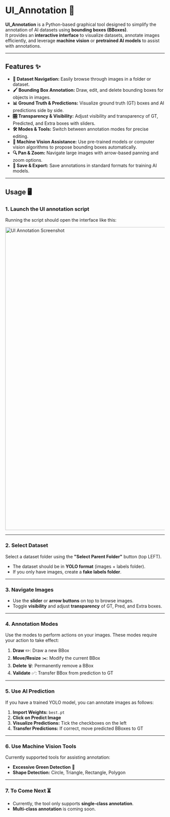 # UI_Annotation 🚀

**UI_Annotation** is a Python-based graphical tool designed to simplify the annotation of AI datasets using **bounding boxes (BBoxes)**.  
It provides an **interactive interface** to visualize datasets, annotate images efficiently, and leverage **machine vision** or **pretrained AI models** to assist with annotations.

---

## Features ✨

- **📂 Dataset Navigation:** Easily browse through images in a folder or dataset.  
- **🖌 Bounding Box Annotation:** Draw, edit, and delete bounding boxes for objects in images.  
- **📊 Ground Truth & Predictions:** Visualize ground truth (GT) boxes and AI predictions side by side.  
- **🎛 Transparency & Visibility:** Adjust visibility and transparency of GT, Predicted, and Extra boxes with sliders.  
- **🛠 Modes & Tools:** Switch between annotation modes for precise editing.  
- **🤖 Machine Vision Assistance:** Use pre-trained models or computer vision algorithms to propose bounding boxes automatically.  
- **🔍 Pan & Zoom:** Navigate large images with arrow-based panning and zoom options.  
- **💾 Save & Export:** Save annotations in standard formats for training AI models.  

---
## Usage 🖥

### 1. Launch the UI annotation script
Running the script should open the interface like this:

<img width="1287" height="956" alt="UI Annotation Screenshot" src="https://github.com/user-attachments/assets/8b6a218d-8083-4167-ae22-3c4afd6b9b26" />

---

### 2. Select Dataset
Select a dataset folder using the **"Select Parent Folder"** button (top LEFT).  
- The dataset should be in **YOLO format** (images + labels folder).  
- If you only have images, create a **fake labels folder**.

---

### 3. Navigate Images
- Use the **slider** or **arrow buttons** on top to browse images.  
- Toggle **visibility** and adjust **transparency** of GT, Pred, and Extra boxes.

---

### 4. Annotation Modes
Use the modes to perform actions on your images. These modes require your action to take effect:

1. **Draw** ✏️: Draw a new BBox  
2. **Move/Resize** ✂️: Modify the current BBox  
3. **Delete** 🗑️: Permanently remove a BBox  
4. **Validate** ✅: Transfer BBox from prediction to GT

---

### 5. Use AI Prediction
If you have a trained YOLO model, you can annotate images as follows:

1. **Import Weights:** `best.pt`  
2. **Click on Predict Image**  
3. **Visualize Predictions:** Tick the checkboxes on the left  
4. **Transfer Predictions:** If correct, move predicted BBoxes to GT

---

### 6. Use Machine Vision Tools
Currently supported tools for assisting annotation:

- **Excessive Green Detection** 🌿  
- **Shape Detection:** Circle, Triangle, Rectangle, Polygon

---

### 7. To Come Next ⏳
- Currently, the tool only supports **single-class annotation**.  
- **Multi-class annotation** is coming soon.
